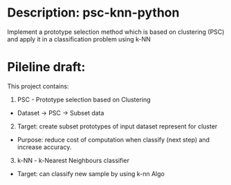 # Description: psc-knn-python
Implement a prototype selection method which is based on clustering (PSC) and apply it in a classification problem using k-NN

# Pileline draft:
This project contains:
1.  PSC - Prototype selection based on Clustering
- Dataset -> PSC -> Subset data 
2.  Target: create subset prototypes of input dataset represent for cluster
- Purpose: reduce cost of computation when classify (next step) and increase accuracy.
3.  k-NN - k-Nearest Neighbours classifier
- Target: can classify new sample by using k-nn Algo
